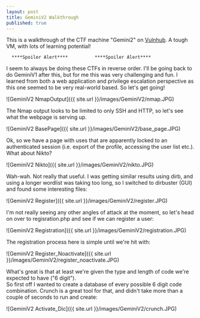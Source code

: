 ```yaml
---
layout: post
title: GeminiV2 Walkthrough
published: true
---
```

This is a walkthrough of the CTF machine "Gemini2" on [Vulnhub](https://www.vulnhub.com/entry/gemini-inc-2,234/). A tough VM, with lots of learning potential!


 
      ****Spoiler Alert****          ****Spoiler Alert****



I seem to always be doing these CTFs in reverse order. I'll be going back to do GeminiV1 after this, but for me this was very challenging and fun. I learned from both a web application and privilege escalation perspective as this one seemed to be very real-world based. So let's get going!


![GeminiV2 NmapOutput]({{ site.url }}/images/GeminiV2/nmap.JPG)

The Nmap output looks to be limited to only SSH and HTTP, so let's see what the webpage is serving up.

![GeminiV2 BasePage]({{ site.url }}/images/GeminiV2/base_page.JPG)

Ok, so we have a page with uses that are apparently locked to an authenticated session (i.e. export of the profile, accessing the user list etc.). What about Nikto?

![GeminiV2 Nikto]({{ site.url }}/images/GeminiV2/nikto.JPG)

Wah-wah. Not really that useful. I was getting similar results using dirb, and using a longer wordlist was taking too long, so I switched to dirbuster (GUI) and found some interesting files:

![GeminiV2 Register]({{ site.url }}/images/GeminiV2/register.JPG)  

I'm not really seeing any other angles of attack at the moment, so let's head on over to regisration.php and see if we can register a user:

![GeminiV2 Registration]({{ site.url }}/images/GeminiV2/registration.JPG) 

The registration process here is simple until we're hit with:

![GeminiV2 Register_Noactivate]({{ site.url }}/images/GeminiV2/register_noactivate.JPG)

What's great is that at least we're given the type and length of code we're expected to have ("6 digit").  
So first off I wanted to create a database of every possible 6 digit code combination. Crunch is a great tool for that, and didn't take more than a couple of seconds to run and create:

![GeminiV2 Activate_Dic]({{ site.url }}/images/GeminiV2/crunch.JPG)
